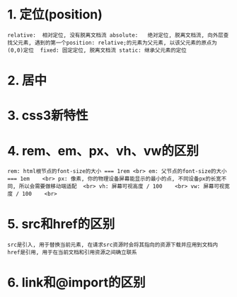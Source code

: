 # 1. 定位(position)
`relative:	相对定位, 没有脱离文档流
absolute:	绝对定位, 脱离文档流, 向外层查找父元素, 遇到的第一个position: relative;的元素为父元素, 以该父元素的原点为(0,0)定位 
fixed: 固定定位, 脱离文档流
static: 继承父元素的定位`

# 2. 居中

# 3. css3新特性

# 4. rem、em、px、vh、vw的区别
`rem: html根节点的font-size的大小 === 1rem <br>
em: 父节点的font-size的大小 === 1em	<br>
px: 像素, 你的物理设备屏幕能显示的最小的点, 不同设备px的长宽不同, 所以会需要做移动端适配	<br>
vh: 屏幕可视高度 / 100	<br>
vw: 屏幕可视宽度 / 100	<br>`
	
# 5. src和href的区别
`src是引入, 用于替换当前元素, 在请求src资源时会将其指向的资源下载并应用到文档内
href是引用, 用于在当前文档和引用资源之间确立联系`
	
# 6. link和@import的区别

